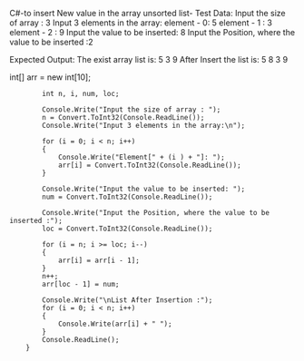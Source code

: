 C#-to insert New value in the array unsorted list-
Test Data:
Input the size of array : 3 
Input 3 elements in the array:
element - 0: 5
element - 1 : 3
element - 2 : 9
Input the value to be inserted: 8
Input the Position, where the value to be inserted :2
                 
Expected Output: 
   The exist array list is: 5 3 9
   After Insert the list is: 5 8 3 9



int[] arr = new int[10];

            int n, i, num, loc;

            Console.Write("Input the size of array : ");
            n = Convert.ToInt32(Console.ReadLine());
            Console.Write("Input 3 elements in the array:\n");

            for (i = 0; i < n; i++)
            {
                Console.Write("Element[" + (i ) + "]: ");
                arr[i] = Convert.ToInt32(Console.ReadLine());
            }

            Console.Write("Input the value to be inserted: ");
            num = Convert.ToInt32(Console.ReadLine());

            Console.Write("Input the Position, where the value to be inserted :");
            loc = Convert.ToInt32(Console.ReadLine());

            for (i = n; i >= loc; i--)
            {
                arr[i] = arr[i - 1];
            }
            n++;
            arr[loc - 1] = num;

            Console.Write("\nList After Insertion :");
            for (i = 0; i < n; i++)
            {
                Console.Write(arr[i] + " ");
            }
            Console.ReadLine();
        }
